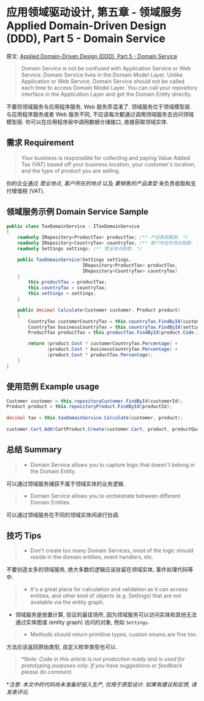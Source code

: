 # 应用领域驱动设计, 第五章 - 领域服务 Applied Domain-Driven Design (DDD), Part 5 - Domain Service

原文: [Applied Domain-Driven Design (DDD), Part 5 - Domain Service](http://www.zankavtaskin.com/2013/11/applied-domain-driven-design-ddd-part-4.html)

> Domain Service is not be confused with Application Service or Web Service. Domain Service lives in the Domain Model Layer. Unlike Application or Web Service, Domain Service should not be called each time to access Domain Model Layer. You can call your repository interface in the Application Layer and get the Domain Entity directly.

不要将领域服务与应用程序服务, Web 服务弄混淆了. 领域服务位于领域模型层. 与应用程序服务或者 Web 服务不同, 不应该每次都通过调用领域服务去访问领域模型层. 你可以在应用程序层中调用数据仓储接口, 直接获取领域实体.

## 需求 Requirement

> Your business is responsible for collecting and paying Value Added Tax (VAT) based off your business location, your customer's location, and the type of product you are selling.

你的企业通过 *营业地点*, *客户所在的地点* 以及 *要销售的产品类型* 来负责收取和支付增值税 (VAT).

## 领域服务示例 Domain Service Sample

```cs
public class TaxDomainService : ITaxDomainService
{
    readonly IRepository<ProductTax> productTax; /** 产品类型数款. */
    readonly IRepository<CountryTax> countryTax; /** 客户所在的地点税款. */
    readonly Settings settings; /** 营业地点税款. */

    public TaxDomainService(Settings settings,
                            IRepository<ProductTax> productTax,
                            IRepository<CountryTax> countryTax)
    {
        this.productTax = productTax;
        this.countryTax = countryTax;
        this.settings = settings;
    }

    public decimal Calculate(Customer customer, Product product)
    {
        CountryTax customerCountryTax = this.countryTax.FindById(customer.Country.Id);
        CountryTax businessCountryTax = this.countryTax.FindById(settings.BusinessCountry.Id);
        ProductTax productTax = this.productTax.FindById(product.Code.Id);

        return (product.Cost * customerCountryTax.Percentage) +
               (product.Cost * businessCountryTax.Percentage) +
               (product.Cost * productTax.Percentage);
    }
}
```

## 使用范例 Example usage

```cs
Customer customer = this.repositoryCustomer.FindById(customerId);
Product product = this.repositoryProduct.FindById(productId);
 
decimal tax = this.taxDomainService.Calculate(customer, product);
 
customer.Cart.Add(CartProduct.Create(customer.Cart, product, productQuantity, tax));
```

## 总结 Summary

> - Domain Service allows you to capture logic that doesn't belong in the Domain Entity.

可以通过领域服务捕获不属于领域实体的业务逻辑.

> - Domain Service allows you to orchestrate between different Domain Entities.

可以通过领域服务在不同的领域实体间进行协调.

## 技巧 Tips

> - Don't create too many Domain Services, most of the logic should reside in the domain entities, event handlers, etc.

不要创造太多的领域服务, 绝大多数的逻辑应该驻留在领域实体, 事件处理代码等中.

> - It's a great place for calculation and validation as it can access entities, and other kind of objects (e.g. Settings) that are not available via the entity graph.

- 领域服务是放置计算, 验证的最佳场所, 因为领域服务可以访问实体和其他无法通过实体图谱 (entity graph) 访问的对象, 例如 `Settings`.

> - Methods should return primitive types, custom enums are fine too.

方法应该返回原始类型, 自定义枚举类型也可以.

> **Note: Code in this article is not production ready and is used for prototyping purposes only. If you have suggestions or feedback please do comment.*

**注意: 本文中的代码尚未准备好投入生产, 仅用于原型设计. 如果有建议和反馈, 请发表评论.*